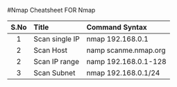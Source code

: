 #Nmap
Cheatsheet FOR Nmap
		
| S.No | Title            | Command Syntax   |
|:-----:|:----------------|:--------------------|
|  1   | Scan single IP   | nmap 192.168.0.1     |
|  2   | Scan Host        | namp scanme.nmap.org |
|  2   | Scan IP range    | namp 192.168.0.1-128 |
|  3   | Scan Subnet         | nmap 192.168.0.1/24                |

